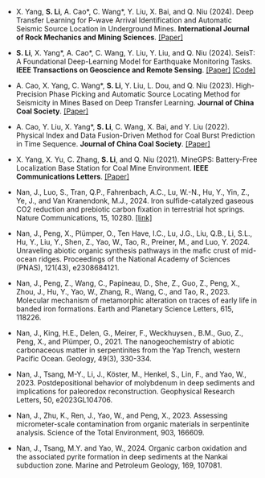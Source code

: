 
- X. Yang, <strong>S. Li</strong>, A. Cao*, C. Wang*, Y. Liu, X. Bai, and Q. Niu (2024). Deep Transfer Learning for P-wave Arrival Identification and Automatic Seismic Source Location in Underground Mines. <strong>International Journal of Rock Mechanics and Mining Sciences</strong>. [[Paper]](https://doi.org/10.1016/j.ijrmms.2024.105888)

- <strong>S. Li</strong>, X. Yang*, A. Cao*, C. Wang, Y. Liu, Y. Liu, and Q. Niu (2024). SeisT: A Foundational Deep-Learning Model for Earthquake Monitoring Tasks. <strong>IEEE Transactions on Geoscience and Remote Sensing</strong>. [[Paper]](https://doi.org/10.1109/TGRS.2024.3371503) [[Code]](https://github.com/senli1073/SeisT)

- A. Cao, X. Yang, C. Wang*, <strong>S. Li</strong>, Y. Liu, L. Dou, and Q. Niu (2023). High-Precision Phase Picking and Automatic Source Locating Method for Seismicity in Mines Based on Deep Transfer Learning. <strong>Journal of China Coal Society</strong>. [[Paper]](https://doi.org/10.13225/j.cnki.jccs.2023.0095)

- A. Cao, Y. Liu, X. Yang*, <strong>S. Li</strong>, C. Wang, X. Bai, and Y. Liu (2022). Physical Index and Data Fusion-Driven Method for Coal Burst Prediction in Time Sequence. <strong>Journal of China Coal Society</strong>. [[Paper]](https://doi.org/10.13225/j.cnki.jccs.2022.0680)

- X. Yang, X. Yu, C. Zhang, <strong>S. Li</strong>, and Q. Niu (2021). MineGPS: Battery-Free Localization Base Station for Coal Mine Environment. <strong>IEEE Communications Letters</strong>. [[Paper]](https://doi.org/10.1109/LCOMM.2021.3081593)


- Nan, J., Luo, S., Tran, Q.P., Fahrenbach, A.C., Lu, W.-N., Hu, Y., Yin, Z., Ye, J., and Van Kranendonk, M.J., 2024. Iron sulfide-catalyzed gaseous CO2 reduction and prebiotic carbon fixation in terrestrial hot springs. Nature Communications, 15, 10280. [[link]](https://www.nature.com/articles/s41467-024-54062-y)
- Nan, J., Peng, X., Plümper, O., Ten Have, I.C., Lu, J.G., Liu, Q.B., Li, S.L., Hu, Y., Liu, Y., Shen, Z., Yao, W., Tao, R., Preiner, M., and Luo, Y. 2024. Unraveling abiotic organic synthesis pathways in the mafic crust of mid-ocean ridges. Proceedings of the National Academy of Sciences (PNAS), 121(43), e2308684121.
- Nan, J., Peng, Z., Wang, C., Papineau, D., She, Z., Guo, Z., Peng, X., Zhou, J., Hu, Y., Yao, W., Zhang, R., Wang, C., and Tao, R., 2023. Molecular mechanism of metamorphic alteration on traces of early life in banded iron formations. Earth and Planetary Science Letters, 615, 118226.
- Nan, J., King, H.E., Delen, G., Meirer, F., Weckhuysen., B.M., Guo, Z., Peng, X., and Plümper, O., 2021. The nanogeochemistry of abiotic carbonaceous matter in serpentinites from the Yap Trench, western Pacific Ocean. Geology, 49(3), 330-334.
- Nan, J., Tsang, M-Y., Li, J., Köster, M., Henkel, S., Lin, F., and Yao, W., 2023. Postdepositional behavior of molybdenum in deep sediments and implications for paleoredox reconstruction. Geophysical Research Letters, 50, e2023GL104706. 
- Nan, J., Zhu, K., Ren, J., Yao, W., and Peng, X., 2023. Assessing micrometer-scale contamination from organic materials in serpentinite analysis. Science of the Total Environment, 903, 166609.
- Nan, J., Tsang, M.Y. and Yao, W., 2024. Organic carbon oxidation and the associated pyrite formation in deep sediments at the Nankai subduction zone. Marine and Petroleum Geology, 169, 107081.
